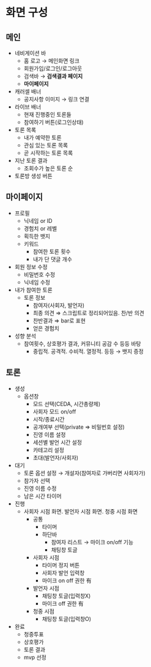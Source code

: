 # 화면 구성

## 메인

- 네비게이션 바
    - 홈 로고 → 메인화면 링크
    - 회원가입/로그인/로그아웃
    - 검색바
    → **검색결과 페이지**
    - **마이페이지**
- 캐러셀 배너
    - 공지사항 이미지 → 링크 연결
- 라이브 배너
    - 현재 진행중인 토론들
    - 참여하기 버튼(로그인상태)
- 토론 목록
    - 내가 예약한 토론
    - 관심 있는 토론 목록
    - 곧 시작하는 토론 목록
- 지난 토론 결과
    - 조회수가 높은 토론 순
- 토론방 생성 버튼

## 마이페이지

- 프로필
    - 닉네임 or ID
    - 경험치 or 레벨
    - 획득한 뱃지
    - 키워드
        - 참여한 토론 횟수
        - 내가 단 댓글 개수
- 회원 정보 수정
    - 비밀번호 수정
    - 닉네임 수정
- 내가 참여한 토론
    - 토론 정보
        - 참여자(사회자, 발언자)
        - 최종 의견 ⇒ 스크립트로 정리되어있음. 찬/반 의견
        - 찬반결과 ⇒ bar로 표현
        - 얻은 경험치
- 성향 분석
    - 참여횟수, 상호평가 결과, 커뮤니티 공감 수 등등 바탕
        - 중립적. 공격적. 수비적. 열정적. 등등 → 뱃지 증정

## 토론

- 생성
    - 옵션창
        - 모드 선택(CEDA, 시간총량제)
        - 사회자 모드 on/off
        - 시작/종료시간
        - 공개여부 선택(private ⇒ 비밀번호 설정)
        - 진영 이름 설정
        - 세션별 발언 시간 설정
        - 카테고리 설정
        - 초대(발언자/사회자)
- 대기
    - 토론 옵션 설정 → 개설자(참여자로 가버리면 사회자가)
    - 참가자 선택
    - 진영 이름 수정
    - 남은 시간 타이머
- 진행
    - 사회자 시점 화면. 발언자 시점 화면. 청중 시점 화면
        - 공통
            - 타이머
            - 하단바
                - 참여자 리스트 → 마이크 on/off 기능
                - 채팅창 토글
        - 사회자 시점
            - 타이머 정지 버튼
            - 사회자 발언 입력창
            - 마이크 on off 권한 有
        - 발언자 시점
            - 채팅창 토글(입력창X)
            - 마이크 off 권한 有
        - 청중 시점
            - 채팅창 토글(입력창O)
- 완료
    - 청중투표
    - 상호평가
    - 토론 결과
    - mvp 선정